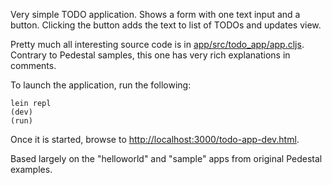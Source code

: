 Very simple TODO application. Shows a form with one text input and a button. Clicking the button adds the text to list of TODOs and updates view.

Pretty much all interesting source code is in [app/src/todo\_app/app.cljs](app/src/todo_app/app.cljs). Contrary to Pedestal samples, this one has very rich explanations in comments.

To launch the application, run the following:

```
lein repl
(dev)
(run)
```

Once it is started, browse to [http://localhost:3000/todo-app-dev.html](http://localhost:3000/todo-app-dev.html).

Based largely on the "helloworld" and "sample" apps from original Pedestal examples.
